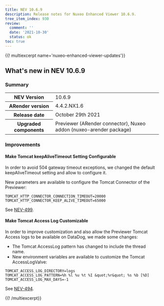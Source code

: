 ```yaml
---
title: NEV 10.6.9
description: Release notes for Nuxeo Enhanced Viewer 10.6.9.
tree_item_index: 930
review:
  comment: ''
  date: '2021-10-30'
  status: ok
toc: true
---
```


{{! multiexcerpt name='nuxeo-enhanced-viewer-updates'}}
## What's new in NEV 10.6.9

### Summary

<div class="table-scroll">
<table class="hover">
<tbody>
<tr>
<th colspan="1">NEV Version</th>
<td colspan="1">10.6.9</td>
</tr>
<tr>
<th colspan="1">ARender version</th>
<td colspan="1">4.4.2.NX1.6</td>
</tr>
<tr>
<th colspan="1">Release date</th>
<td colspan="1">October 29th 2021</td>
</tr>
<tr>
<th colspan="1">Upgraded components</th>
<td colspan="1">Previewer (ARender connector), Nuxeo addon (nuxeo-arender package)</td>
</tr>
</tbody>
</table>
</div>

### Improvements

#### Make Tomcat keepAliveTimeout Setting Configurable

In order to avoid 504 gateway timeout exceptions, we changed the default keepAliveTimeout setting and allow to configure it.

New parameters are available to configure the Tomcat Connector of the Previewer:
```
TOMCAT_HTTP_CONNECTOR_CONNECTION_TIMEOUT=20000
TOMCAT_HTTP_CONNECTOR_KEEP_ALIVE_TIMEOUT=65000
```

See [NEV-499](https://jira.nuxeo.com/browse/NEV-499).

#### Make Tomcat Access Log Customizable

In order to improve customization and also allow the Previewer Tomcat Access logs to be available on DataDog, we made some changes:
 - The Tomcat AccessLog pattern has changed to include the thread name.
 - New environment variables are available to customize the Tomcat AccessLogValve:
 ```
 TOMCAT_ACCESS_LOG_DIRECTORY=logs
 TOMCAT_ACCESS_LOG_PATTERN=%h %l %u %t %I &quot;%r&quot; %s %b [%D]
 TOMCAT_ACCESS_LOG_MAX_DAYS=-1
 ```

See [NEV-494](https://jira.nuxeo.com/browse/NEV-494).

{{! /multiexcerpt}}
